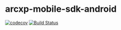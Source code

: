 # arcxp-mobile-sdk-android
[![codecov](https://codecov.io/gh/WPMedia/arcxp-mobile-sdk-android/branch/develop/graph/badge.svg?token=YJYTES3CP6)](https://codecov.io/gh/WPMedia/arcxp-mobile-sdk-android)
[![Build Status](https://app.bitrise.io/app/4da7238aea0d6fa3/status.svg?token=8KQXMaBG2Sy-Qkk0RTZ3gw&branch=develop)](https://app.bitrise.io/app/4da7238aea0d6fa3)